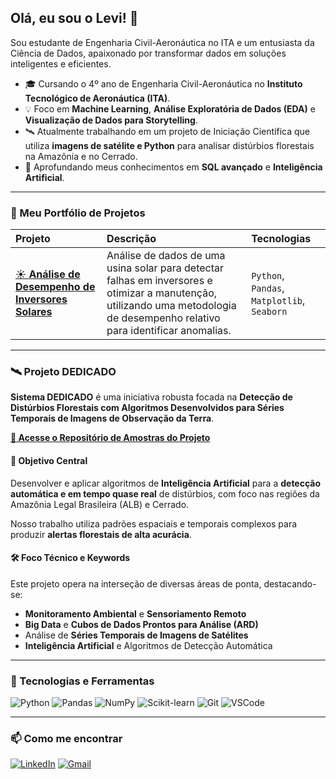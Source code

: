 ## Olá, eu sou o Levi! 👋

Sou estudante de Engenharia Civil-Aeronáutica no ITA e um entusiasta da Ciência de Dados, apaixonado por transformar dados em soluções inteligentes e eficientes.

- 🎓 Cursando o 4º ano de Engenharia Civil-Aeronáutica no **Instituto Tecnológico de Aeronáutica (ITA)**.
- 💡 Foco em **Machine Learning**, **Análise Exploratória de Dados (EDA)** e **Visualização de Dados para Storytelling**.
- 🛰️ Atualmente trabalhando em um projeto de Iniciação Científica que utiliza **imagens de satélite e Python** para analisar distúrbios florestais na Amazônia e no Cerrado.
- 🌱 Aprofundando meus conhecimentos em **SQL avançado** e **Inteligência Artificial**.

---

### 🎲 Meu Portfólio de Projetos

| Projeto | Descrição | Tecnologias |
| :--- | :--- | :--- |
| [☀️ **Análise de Desempenho de Inversores Solares**](https://github.com/levi-de-lima/solar-energy) | Análise de dados de uma usina solar para detectar falhas em inversores e otimizar a manutenção, utilizando uma metodologia de desempenho relativo para identificar anomalias. | `Python`, `Pandas`, `Matplotlib`, `Seaborn` |

---

### 🛰️ Projeto DEDICADO

**Sistema DEDICADO** é uma iniciativa robusta focada na **Detecção de Distúrbios Florestais com Algoritmos Desenvolvidos para Séries Temporais de Imagens de Observação da Terra**.

[**🔗 Acesse o Repositório de Amostras do Projeto**](https://github.com/AlbyDR/dedicado_Amostras)

#### 🎯 Objetivo Central

Desenvolver e aplicar algoritmos de **Inteligência Artificial** para a **detecção automática e em tempo quase real** de distúrbios, com foco nas regiões da Amazônia Legal Brasileira (ALB) e Cerrado.

Nosso trabalho utiliza padrões espaciais e temporais complexos para produzir **alertas florestais de alta acurácia**.

#### 🛠️ Foco Técnico e Keywords

Este projeto opera na interseção de diversas áreas de ponta, destacando-se:

* **Monitoramento Ambiental** e **Sensoriamento Remoto**
* **Big Data** e **Cubos de Dados Prontos para Análise (ARD)**
* Análise de **Séries Temporais de Imagens de Satélites**
* **Inteligência Artificial** e Algoritmos de Detecção Automática

---

### 🔧 Tecnologias e Ferramentas

![Python](https://img.shields.io/badge/Python-3776AB?style=for-the-badge&logo=python&logoColor=white)
![Pandas](https://img.shields.io/badge/Pandas-150458?style=for-the-badge&logo=pandas&logoColor=white)
![NumPy](https://img.shields.io/badge/NumPy-013243?style=for-the-badge&logo=numpy&logoColor=white)
![Scikit-learn](https://img.shields.io/badge/scikit--learn-F7931E?style=for-the-badge&logo=scikit-learn&logoColor=white)
![Git](https://img.shields.io/badge/GIT-E44C30?style=for-the-badge&logo=git&logoColor=white)
![VSCode](https://img.shields.io/badge/VSCode-0078D4?style=for-the-badge&logo=visual%20studio%20code&logoColor=white)

---

### 📫 Como me encontrar

[![LinkedIn](https://img.shields.io/badge/LinkedIn-0A66C2?style=for-the-badge&logo=linkedin&logoColor=white)](https://www.linkedin.com/in/levi-de-lima-0ab92026b/)
[![Gmail](https://img.shields.io/badge/Gmail-D14836?style=for-the-badge&logo=gmail&logoColor=white)](https://mail.google.com/mail/u/0/#inbox)
